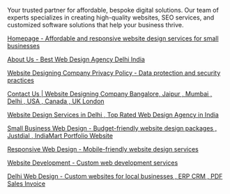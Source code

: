 
Your trusted partner for affordable, bespoke digital solutions. Our team of experts specializes in creating high-quality websites, SEO services, and customized software solutions that help your business thrive.

<a href="https://www.bitbyteslab.com/">Homepage - Affordable and responsive website design services for small businesses</a>

<a href="https://www.bitbyteslab.com/about/">About Us - Best Web Design Agency Delhi India </a>

<a href="https://www.bitbyteslab.com/privacy-policy/">Website Designing Company Privacy Policy - Data protection and security practices</a>

<a href="https://www.bitbyteslab.com/contact/">Contact Us | Website Designing Company Bangalore, Jaipur , Mumbai , Delhi , USA , Canada , UK London</a>

<a href="https://www.bitbyteslab.com/services/top-rated-web-design-agency-in-india-award-winning-website-design-portfolio/">Website Design Services in Delhi
 , Top Rated Web Design Agency in India </a>

<a href="https://www.bitbyteslab.com/services/affordable-website-design-solutions-for-small-businesses-budget-friendly-rates/"> Small Business Web Design - Budget-friendly website design packages , Justdial , IndiaMart Portfolio Website </a>

<a href="https://www.bitbyteslab.com/services/responsive-website-design-packages-in-india-mobile-friendly-websites/">Responsive Web Design - Mobile-friendly website design services</a>  

<a href="https://www.bitbyteslab.com/services/professional-website-development-services-hire-website-developers/">Website Development - Custom web development services</a>

<a href="https://www.bitbyteslab.com/services/website-design-services-in-delhi-custom-website-design-company/">Delhi Web Design - Custom websites for local businesses , ERP CRM , PDF Sales Invoice</a>
